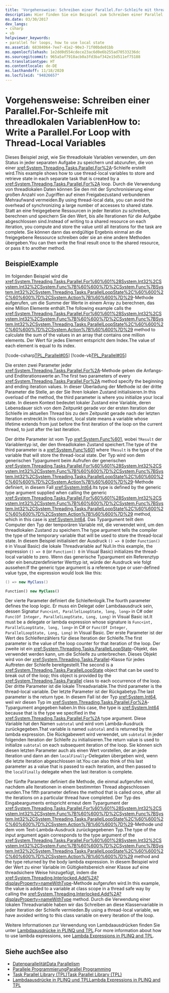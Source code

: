 ```yaml
---
title: 'Vorgehensweise: Schreiben einer Parallel.For-Schleife mit threadlokalen Variablen'
description: Hier finden Sie ein Beispiel zum Schreiben einer Parallel.For-Schleife in .NET, die lokale Threadvariablen verwendet, die den Zustand bei jeder separaten Aufgabe in der Schleife speichern und abrufen.
ms.date: 03/30/2017
dev_langs:
- csharp
- vb
helpviewer_keywords:
- parallel for loops, how to use local state
ms.assetid: 68384064-7ee7-41e2-90e3-71f00bde01bb
ms.openlocfilehash: 1e2dd0d554cdece23ac6d0e6b255ad70533236dc
ms.sourcegitcommit: 965a5af7918acb0a3fd3baf342e15d511ef75188
ms.translationtype: HT
ms.contentlocale: de-DE
ms.lasthandoff: 11/18/2020
ms.locfileid: "94826657"
---
```

# <a name="how-to-write-a-parallelfor-loop-with-thread-local-variables"></a><span data-ttu-id="af1cb-103">Vorgehensweise: Schreiben einer Parallel.For-Schleife mit threadlokalen Variablen</span><span class="sxs-lookup"><span data-stu-id="af1cb-103">How to: Write a Parallel.For Loop with Thread-Local Variables</span></span>
<span data-ttu-id="af1cb-104">Dieses Beispiel zeigt, wie Sie threadlokale Variablen verwenden, um den Status in jeder separaten Aufgabe zu speichern und abzurufen, die von einer <xref:System.Threading.Tasks.Parallel.For%2A>-Schleife erstellt wird.</span><span class="sxs-lookup"><span data-stu-id="af1cb-104">This example shows how to use thread-local variables to store and retrieve state in each separate task that is created by a <xref:System.Threading.Tasks.Parallel.For%2A> loop.</span></span> <span data-ttu-id="af1cb-105">Durch die Verwendung von threadlokalen Daten können Sie den mit der Synchronisierung einer großen Anzahl von Zugriffen auf einen Freigabezustand verbundenen Mehraufwand vermeiden.</span><span class="sxs-lookup"><span data-stu-id="af1cb-105">By using thread-local data, you can avoid the overhead of synchronizing a large number of accesses to shared state.</span></span> <span data-ttu-id="af1cb-106">Statt an eine freigegebene Ressourcen in jeder Iteration zu schreiben, berechnen und speichern Sie den Wert, bis alle Iterationen für die Aufgabe abgeschlossen sind.</span><span class="sxs-lookup"><span data-stu-id="af1cb-106">Instead of writing to a shared resource on each iteration, you compute and store the value until all iterations for the task are complete.</span></span> <span data-ttu-id="af1cb-107">Sie können dann das endgültige Ergebnis einmal an die freigegebene Ressource schreiben oder sie an eine andere Methoden übergeben.</span><span class="sxs-lookup"><span data-stu-id="af1cb-107">You can then write the final result once to the shared resource, or pass it to another method.</span></span>  
  
## <a name="example"></a><span data-ttu-id="af1cb-108">Beispiel</span><span class="sxs-lookup"><span data-stu-id="af1cb-108">Example</span></span>  
 <span data-ttu-id="af1cb-109">Im folgenden Beispiel wird die <xref:System.Threading.Tasks.Parallel.For%60%601%28System.Int32%2CSystem.Int32%2CSystem.Func%7B%60%600%7D%2CSystem.Func%7BSystem.Int32%2CSystem.Threading.Tasks.ParallelLoopState%2C%60%600%2C%60%600%7D%2CSystem.Action%7B%60%600%7D%29>-Methode aufgerufen, um die Summe der Werte in einem Array zu berechnen, das eine Million Elemente enthält.</span><span class="sxs-lookup"><span data-stu-id="af1cb-109">The following example calls the <xref:System.Threading.Tasks.Parallel.For%60%601%28System.Int32%2CSystem.Int32%2CSystem.Func%7B%60%600%7D%2CSystem.Func%7BSystem.Int32%2CSystem.Threading.Tasks.ParallelLoopState%2C%60%600%2C%60%600%7D%2CSystem.Action%7B%60%600%7D%29> method to calculate the sum of the values in an array that contains one million elements.</span></span> <span data-ttu-id="af1cb-110">Der Wert für jedes Element entspricht dem Index.</span><span class="sxs-lookup"><span data-stu-id="af1cb-110">The value of each element is equal to its index.</span></span>  
  
 [!code-csharp[TPL_Parallel#05](../../../samples/snippets/csharp/VS_Snippets_Misc/tpl_parallel/cs/forandforeach_simple.cs#05)]
 [!code-vb[TPL_Parallel#05](../../../samples/snippets/visualbasic/VS_Snippets_Misc/tpl_parallel/vb/forwiththreadlocal.vb#05)]  
  
 <span data-ttu-id="af1cb-111">Die ersten zwei Parameter jeder <xref:System.Threading.Tasks.Parallel.For%2A>-Methode geben die Anfangs- und Enditerationswerte an.</span><span class="sxs-lookup"><span data-stu-id="af1cb-111">The first two parameters of every <xref:System.Threading.Tasks.Parallel.For%2A> method specify the beginning and ending iteration values.</span></span> <span data-ttu-id="af1cb-112">In dieser Überladung der Methode ist der dritte Parameter die Stelle, an der Sie Ihren lokalen Zustand initialisieren.</span><span class="sxs-lookup"><span data-stu-id="af1cb-112">In this overload of the method, the third parameter is where you initialize your local state.</span></span> <span data-ttu-id="af1cb-113">In diesem Kontext bedeutet lokaler Zustand eine Variable, deren Lebensdauer sich von dem Zeitpunkt gerade vor der ersten Iteration der Schleife im aktuellen Thread bis zu dem Zeitpunkt gerade nach der letzten Iteration erstreckt.</span><span class="sxs-lookup"><span data-stu-id="af1cb-113">In this context, local state means a variable whose lifetime extends from just before the first iteration of the loop on the current thread, to just after the last iteration.</span></span>  
  
 <span data-ttu-id="af1cb-114">Der dritte Parameter ist vom Typ <xref:System.Func%601>, wobei `TResult` der Variablentyp ist, der den threadlokalen Zustand speichert.</span><span class="sxs-lookup"><span data-stu-id="af1cb-114">The type of the third parameter is a <xref:System.Func%601> where `TResult` is the type of the variable that will store the thread-local state.</span></span> <span data-ttu-id="af1cb-115">Der Typ wird von dem generischen Typargument beim Aufrufen der generischen <xref:System.Threading.Tasks.Parallel.For%60%601%28System.Int32%2CSystem.Int32%2CSystem.Func%7B%60%600%7D%2CSystem.Func%7BSystem.Int32%2CSystem.Threading.Tasks.ParallelLoopState%2C%60%600%2C%60%600%7D%2CSystem.Action%7B%60%600%7D%29>-Methode definiert, in diesem Fall <xref:System.Int64>.</span><span class="sxs-lookup"><span data-stu-id="af1cb-115">Its type is defined by the generic type argument supplied when calling the generic <xref:System.Threading.Tasks.Parallel.For%60%601%28System.Int32%2CSystem.Int32%2CSystem.Func%7B%60%600%7D%2CSystem.Func%7BSystem.Int32%2CSystem.Threading.Tasks.ParallelLoopState%2C%60%600%2C%60%600%7D%2CSystem.Action%7B%60%600%7D%29> method, which in this case is <xref:System.Int64>.</span></span> <span data-ttu-id="af1cb-116">Das Typargument teilt dem Computer den Typ der temporären Variable mit, die verwendet wird, um den threadlokalen Zustand zu speichern.</span><span class="sxs-lookup"><span data-stu-id="af1cb-116">The type argument tells the compiler the type of the temporary variable that will be used to store the thread-local state.</span></span> <span data-ttu-id="af1cb-117">In diesem Beispiel initialisiert der Ausdruck `() => 0` (oder `Function() 0` in Visual Basic) die lokale Threadvariable auf Null.</span><span class="sxs-lookup"><span data-stu-id="af1cb-117">In this example, the expression `() => 0` (or `Function() 0` in Visual Basic) initializes the thread-local variable to zero.</span></span> <span data-ttu-id="af1cb-118">Wenn das generische Typargument ein Referenztyp oder ein benutzerdefinierter Werttyp ist, würde der Ausdruck wie folgt aussehen:</span><span class="sxs-lookup"><span data-stu-id="af1cb-118">If the generic type argument is a reference type or user-defined value type, the expression would look like this:</span></span>  
  
```csharp  
() => new MyClass()  
```  
  
```vb  
Function() new MyClass()  
```  
  
 <span data-ttu-id="af1cb-119">Der vierte Parameter definiert die Schleifenlogik.</span><span class="sxs-lookup"><span data-stu-id="af1cb-119">The fourth parameter defines the loop logic.</span></span> <span data-ttu-id="af1cb-120">Er muss ein Delegat oder Lambdaausdruck sein, dessen Signatur `Func<int, ParallelLoopState, long, long>` in C# oder `Func(Of Integer, ParallelLoopState, Long, Long)` in Visual Basic ist.</span><span class="sxs-lookup"><span data-stu-id="af1cb-120">It must be a delegate or lambda expression whose signature is `Func<int, ParallelLoopState, long, long>` in C# or `Func(Of Integer, ParallelLoopState, Long, Long)` in Visual Basic.</span></span> <span data-ttu-id="af1cb-121">Der erste Parameter ist der Wert des Schleifenzählers für diese Iteration der Schleife.</span><span class="sxs-lookup"><span data-stu-id="af1cb-121">The first parameter is the value of the loop counter for that iteration of the loop.</span></span> <span data-ttu-id="af1cb-122">Der zweite ist ein <xref:System.Threading.Tasks.ParallelLoopState>-Objekt, das verwendet werden kann, um die Schleife zu unterbrechen. Dieses Objekt wird von der <xref:System.Threading.Tasks.Parallel>-Klasse für jedes Auftreten der Schleife bereitgestellt.</span><span class="sxs-lookup"><span data-stu-id="af1cb-122">The second is a <xref:System.Threading.Tasks.ParallelLoopState> object that can be used to break out of the loop; this object is provided by the <xref:System.Threading.Tasks.Parallel> class to each occurrence of the loop.</span></span> <span data-ttu-id="af1cb-123">Der dritte Parameter ist die lokale Threadvariable.</span><span class="sxs-lookup"><span data-stu-id="af1cb-123">The third parameter is the thread-local variable.</span></span> <span data-ttu-id="af1cb-124">Der letzte Parameter ist der Rückgabetyp.</span><span class="sxs-lookup"><span data-stu-id="af1cb-124">The last parameter is the return type.</span></span> <span data-ttu-id="af1cb-125">In diesem Fall ist der Typ <xref:System.Int64>, weil wir diesen Typ im <xref:System.Threading.Tasks.Parallel.For%2A>-Typargument angegeben haben.</span><span class="sxs-lookup"><span data-stu-id="af1cb-125">In this case, the type is <xref:System.Int64> because that is the type we specified in the <xref:System.Threading.Tasks.Parallel.For%2A> type argument.</span></span> <span data-ttu-id="af1cb-126">Diese Variable hat den Namen `subtotal` und wird vom Lambda-Ausdruck zurückgegeben.</span><span class="sxs-lookup"><span data-stu-id="af1cb-126">That variable is named `subtotal` and is returned by the lambda expression.</span></span> <span data-ttu-id="af1cb-127">Die Rückgabewert wird verwendet, um `subtotal` in jeder folgenden Iteration der Schleife zu initialisieren.</span><span class="sxs-lookup"><span data-stu-id="af1cb-127">The return value is used to initialize `subtotal` on each subsequent iteration of the loop.</span></span> <span data-ttu-id="af1cb-128">Sie können sich diesen letzten Parameter auch als einen Wert vorstellen, der an jede Iteration und dann an den `localFinally`-Delegaten übergeben wird, wenn die letzte Iteration abgeschlossen ist.</span><span class="sxs-lookup"><span data-stu-id="af1cb-128">You can also think of this last parameter as a value that is passed to each iteration, and then passed to the `localFinally` delegate when the last iteration is complete.</span></span>  
  
 <span data-ttu-id="af1cb-129">Der fünfte Parameter definiert die Methode, die einmal aufgerufen wird, nachdem alle Iterationen in einem bestimmten Thread abgeschlossen wurden.</span><span class="sxs-lookup"><span data-stu-id="af1cb-129">The fifth parameter defines the method that is called once, after all the iterations on a particular thread have completed.</span></span> <span data-ttu-id="af1cb-130">Der Typ des Eingabearguments entspricht erneut dem Typargument der <xref:System.Threading.Tasks.Parallel.For%60%601%28System.Int32%2CSystem.Int32%2CSystem.Func%7B%60%600%7D%2CSystem.Func%7BSystem.Int32%2CSystem.Threading.Tasks.ParallelLoopState%2C%60%600%2C%60%600%7D%2CSystem.Action%7B%60%600%7D%29>-Methode und dem vom Text-Lambda-Ausdruck zurückgegebenen Typ.</span><span class="sxs-lookup"><span data-stu-id="af1cb-130">The type of the input argument again corresponds to the type argument of the <xref:System.Threading.Tasks.Parallel.For%60%601%28System.Int32%2CSystem.Int32%2CSystem.Func%7B%60%600%7D%2CSystem.Func%7BSystem.Int32%2CSystem.Threading.Tasks.ParallelLoopState%2C%60%600%2C%60%600%7D%2CSystem.Action%7B%60%600%7D%29> method and the type returned by the body lambda expression.</span></span> <span data-ttu-id="af1cb-131">In diesem Beispiel wird der Wert zu einer Variable im Gültigkeitsbereich einer Klasse auf eine threadsichere Weise hinzugefügt, indem die <xref:System.Threading.Interlocked.Add%2A?displayProperty=nameWithType>-Methode aufgerufen wird.</span><span class="sxs-lookup"><span data-stu-id="af1cb-131">In this example, the value is added to a variable at class scope in a thread safe way by calling the <xref:System.Threading.Interlocked.Add%2A?displayProperty=nameWithType> method.</span></span> <span data-ttu-id="af1cb-132">Durch die Verwendung einer lokalen Threadvariable haben wir das Schreiben an diese Klassenvariable in jeder Iteration der Schleife vermieden.</span><span class="sxs-lookup"><span data-stu-id="af1cb-132">By using a thread-local variable, we have avoided writing to this class variable on every iteration of the loop.</span></span>  
  
 <span data-ttu-id="af1cb-133">Weitere Informationen zur Verwendung von Lambdaausdrücken finden Sie unter [Lambdaausdrücke in PLINQ und TPL](lambda-expressions-in-plinq-and-tpl.md).</span><span class="sxs-lookup"><span data-stu-id="af1cb-133">For more information about how to use lambda expressions, see [Lambda Expressions in PLINQ and TPL](lambda-expressions-in-plinq-and-tpl.md).</span></span>  
  
## <a name="see-also"></a><span data-ttu-id="af1cb-134">Siehe auch</span><span class="sxs-lookup"><span data-stu-id="af1cb-134">See also</span></span>

- [<span data-ttu-id="af1cb-135">Datenparallelität</span><span class="sxs-lookup"><span data-stu-id="af1cb-135">Data Parallelism</span></span>](data-parallelism-task-parallel-library.md)
- [<span data-ttu-id="af1cb-136">Parallele Programmierung</span><span class="sxs-lookup"><span data-stu-id="af1cb-136">Parallel Programming</span></span>](index.md)
- [<span data-ttu-id="af1cb-137">Task Parallel Library (TPL)</span><span class="sxs-lookup"><span data-stu-id="af1cb-137">Task Parallel Library (TPL)</span></span>](task-parallel-library-tpl.md)
- [<span data-ttu-id="af1cb-138">Lambdaausdrücke in PLINQ und TPL</span><span class="sxs-lookup"><span data-stu-id="af1cb-138">Lambda Expressions in PLINQ and TPL</span></span>](lambda-expressions-in-plinq-and-tpl.md)
